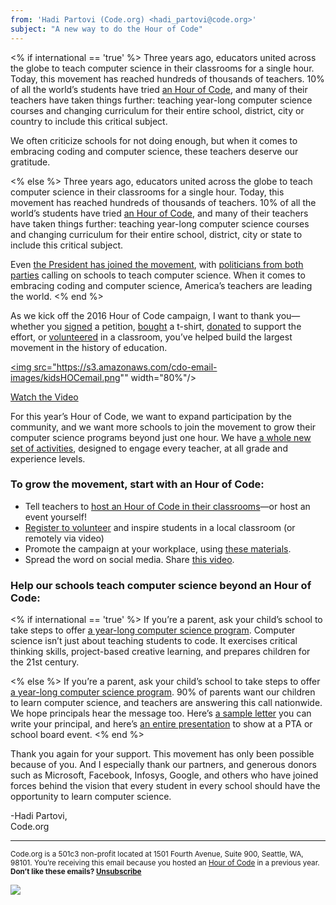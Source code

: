 ```yaml
---
from: 'Hadi Partovi (Code.org) <hadi_partovi@code.org>'
subject: "A new way to do the Hour of Code"
---
```


<% if international == 'true' %>
Three years ago, educators united across the globe to teach computer science in their classrooms for a single hour. Today, this movement has reached hundreds of thousands of teachers. 10% of all the world’s students have tried [an Hour of Code](https://hourofcode.com), and many of their teachers have taken things further: teaching year-long computer science courses and changing curriculum for their entire school, district, city or country to include this critical subject.

We often criticize schools for not doing enough, but when it comes to embracing coding and computer science, these teachers deserve our gratitude.

<% else %>
Three years ago, educators united across the globe to teach computer science in their classrooms for a single hour. Today, this movement has reached hundreds of thousands of teachers. 10% of all the world’s students have tried [an Hour of Code](https://hourofcode.com), and many of their teachers have taken things further: teaching year-long computer science courses and changing curriculum for their entire school, district, city or state to include this critical subject.

Even [the President has joined the movement](https://www.youtube.com/watch?v=AI_dayIQWV4), with [politicians from both parties](https://www.youtube.com/watch?v=Vgn_YbSmHnw) calling on schools to teach computer science. When it comes to embracing coding and computer science, America’s teachers are leading the world.
<% end %>

As we kick off the 2016 Hour of Code campaign, I want to thank you—whether you [signed](http://code.org/promote) a petition, [bought](http://code.org/shop) a t-shirt, [donated](http://code.org/donate) to support the effort, or [volunteered](http://code.org/volunteer) in a classroom, you’ve helped build the largest movement in the history of education. 

<a href="https://www.youtube.com/watch?v=KsOIlDT145A"><img src="https://s3.amazonaws.com/cdo-email-images/kidsHOCemail.png"" width="80%"/></a>

<a href="https://www.youtube.com/watch?v=KsOIlDT145A">Watch the Video</a>

For this year’s Hour of Code, we want to expand participation by the community, and we want more schools to join the movement to grow their computer science programs beyond just one hour. We have [a whole new set of activities](http://code.org/learn), designed to engage every teacher, at all grade and experience levels.

<h3>To grow the movement, start with an Hour of Code:</h3>

- Tell teachers to [host an Hour of Code in their classrooms](https://hourofcode.com#join)—or host an event yourself!
- [Register to volunteer](https://code.org/volunteer) and inspire students in a local classroom (or remotely via video)
- Promote the campaign at your workplace, using [these materials](https://hourofcode.com/promote).
- Spread the word on social media. Share [this video](https://www.youtube.com/watch?v=KsOIlDT145A).

<h3>Help our schools teach computer science beyond an Hour of Code:</h3>

<% if international == 'true' %>
If you’re a parent, ask your child’s school to take steps to offer [a year-long computer science program](http://code.org/educate). Computer science isn’t just about teaching students to code. It exercises critical thinking skills, project-based creative learning, and prepares children for the 21st century.

<% else %>
If you’re a parent, ask your child’s school to take steps to offer [a year-long computer science program](http://code.org/educate). 90% of parents want our children to learn computer science, and teachers are answering this call nationwide. We hope principals hear the message too. Here’s [a sample letter](http://code.org/promote/letter) you can write your principal, and here’s [an entire presentation](https://code.org/files/computer_science_advocacy.pptx) to show at a PTA or school board event. 
<% end %>

Thank you again for your support. This movement has only been possible because of you. And I especially thank our partners, and generous donors such as Microsoft, Facebook, Infosys, Google, and others who have joined forces behind the vision that every student in every school should have the opportunity to learn computer science.


-Hadi Partovi,<br> 
Code.org

<p>
<hr/>
<small>
Code.org is a 501c3 non-profit located at 1501 Fourth Avenue, Suite 900, Seattle, WA, 98101. You’re receiving this email because you hosted an <a href="https://hourofcode.com/">Hour of Code</a> in a previous year. <br /><strong>Don’t like these emails? <a href="<%= unsubscribe_link %>">Unsubscribe</a></strong>
</small></p>

![](<%= tracking_pixel %>)
 